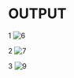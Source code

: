 # OUTPUT
1
![6](https://user-images.githubusercontent.com/77284995/156703862-6ac2d3dd-fcf4-4a99-ba6b-65dfa1666eb2.png)

2
![7](https://user-images.githubusercontent.com/77284995/156703867-1b23a139-b839-4f66-bf6e-3ae12d04da09.png)

3
![9](https://user-images.githubusercontent.com/77284995/156703869-dd148faf-3bd8-4b09-8ab3-9e89c9619008.png)
